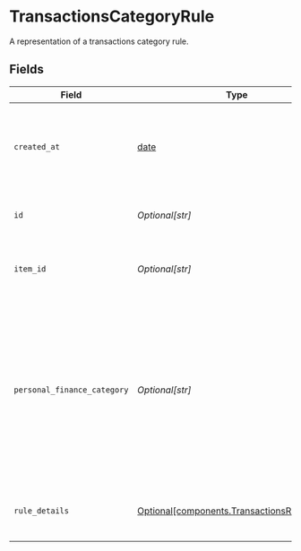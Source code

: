 # TransactionsCategoryRule

A representation of a transactions category rule.


## Fields

| Field                                                                                                                                               | Type                                                                                                                                                | Required                                                                                                                                            | Description                                                                                                                                         |
| --------------------------------------------------------------------------------------------------------------------------------------------------- | --------------------------------------------------------------------------------------------------------------------------------------------------- | --------------------------------------------------------------------------------------------------------------------------------------------------- | --------------------------------------------------------------------------------------------------------------------------------------------------- |
| `created_at`                                                                                                                                        | [date](https://docs.python.org/3/library/datetime.html#date-objects)                                                                                | :heavy_minus_sign:                                                                                                                                  | Date and time when a rule was created in [ISO 8601](https://wikipedia.org/wiki/ISO_8601) format ( `YYYY-MM-DDTHH:mm:ssZ` ).<br/>                    |
| `id`                                                                                                                                                | *Optional[str]*                                                                                                                                     | :heavy_minus_sign:                                                                                                                                  | A unique identifier of the rule created                                                                                                             |
| `item_id`                                                                                                                                           | *Optional[str]*                                                                                                                                     | :heavy_minus_sign:                                                                                                                                  | A unique identifier of the Item the rule was created for.                                                                                           |
| `personal_finance_category`                                                                                                                         | *Optional[str]*                                                                                                                                     | :heavy_minus_sign:                                                                                                                                  | Personal finance category unique identifier.<br/><br/>In the personal finance category taxonomy, this field is represented by the detailed category field.<br/> |
| `rule_details`                                                                                                                                      | [Optional[components.TransactionsRuleDetails]](../../models/shared/transactionsruledetails.md)                                                      | :heavy_minus_sign:                                                                                                                                  | A representation of transactions rule details.                                                                                                      |